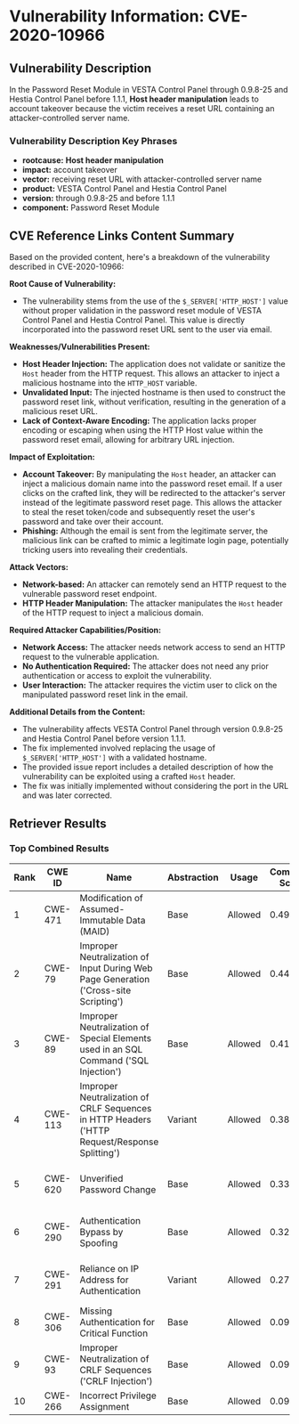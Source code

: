 # Vulnerability Information: CVE-2020-10966

## Vulnerability Description
In the Password Reset Module in VESTA Control Panel through 0.9.8-25 and Hestia Control Panel before 1.1.1, **Host header manipulation** leads to account takeover because the victim receives a reset URL containing an attacker-controlled server name.

### Vulnerability Description Key Phrases
- **rootcause:** **Host header manipulation**
- **impact:** account takeover
- **vector:** receiving reset URL with attacker-controlled server name
- **product:** VESTA Control Panel and Hestia Control Panel
- **version:** through 0.9.8-25 and before 1.1.1
- **component:** Password Reset Module

## CVE Reference Links Content Summary
Based on the provided content, here's a breakdown of the vulnerability described in CVE-2020-10966:

**Root Cause of Vulnerability:**

*   The vulnerability stems from the use of the `$_SERVER['HTTP_HOST']` value without proper validation in the password reset module of VESTA Control Panel and Hestia Control Panel. This value is directly incorporated into the password reset URL sent to the user via email.

**Weaknesses/Vulnerabilities Present:**

*   **Host Header Injection:** The application does not validate or sanitize the `Host` header from the HTTP request. This allows an attacker to inject a malicious hostname into the `HTTP_HOST` variable.
*   **Unvalidated Input:** The injected hostname is then used to construct the password reset link, without verification, resulting in the generation of a malicious reset URL.
*   **Lack of Context-Aware Encoding:** The application lacks proper encoding or escaping when using the HTTP Host value within the password reset email, allowing for arbitrary URL injection.

**Impact of Exploitation:**

*   **Account Takeover:** By manipulating the `Host` header, an attacker can inject a malicious domain name into the password reset email. If a user clicks on the crafted link, they will be redirected to the attacker's server instead of the legitimate password reset page. This allows the attacker to steal the reset token/code and subsequently reset the user's password and take over their account.
*   **Phishing:** Although the email is sent from the legitimate server, the malicious link can be crafted to mimic a legitimate login page, potentially tricking users into revealing their credentials.

**Attack Vectors:**

*   **Network-based:** An attacker can remotely send an HTTP request to the vulnerable password reset endpoint.
*   **HTTP Header Manipulation:** The attacker manipulates the `Host` header of the HTTP request to inject a malicious domain.

**Required Attacker Capabilities/Position:**

*   **Network Access:** The attacker needs network access to send an HTTP request to the vulnerable application.
*   **No Authentication Required:** The attacker does not need any prior authentication or access to exploit the vulnerability.
*   **User Interaction:** The attacker requires the victim user to click on the manipulated password reset link in the email.

**Additional Details from the Content:**

*   The vulnerability affects VESTA Control Panel through version 0.9.8-25 and Hestia Control Panel before version 1.1.1.
*   The fix implemented involved replacing the usage of `$_SERVER['HTTP_HOST']` with a validated hostname.
*   The provided issue report includes a detailed description of how the vulnerability can be exploited using a crafted `Host` header.
*   The fix was initially implemented without considering the port in the URL and was later corrected.

## Retriever Results

### Top Combined Results

| Rank | CWE ID | Name | Abstraction | Usage | Combined Score | Retrievers | Individual Scores |
|------|--------|------|-------------|-------|---------------|------------|-------------------|
| 1 | CWE-471 | Modification of Assumed-Immutable Data (MAID) | Base | Allowed | 0.4938 | sparse, graph | sparse: 0.343, graph: 0.832 |
| 2 | CWE-79 | Improper Neutralization of Input During Web Page Generation ('Cross-site Scripting') | Base | Allowed | 0.4425 | sparse, graph | sparse: 0.191, graph: 0.932 |
| 3 | CWE-89 | Improper Neutralization of Special Elements used in an SQL Command ('SQL Injection') | Base | Allowed | 0.4127 | sparse, graph | sparse: 0.170, graph: 0.882 |
| 4 | CWE-113 | Improper Neutralization of CRLF Sequences in HTTP Headers ('HTTP Request/Response Splitting') | Variant | Allowed | 0.3896 | sparse, graph | sparse: 0.169, graph: 0.911 |
| 5 | CWE-620 | Unverified Password Change | Base | Allowed | 0.3352 | dense, sparse | dense: 0.492, sparse: 0.155 |
| 6 | CWE-290 | Authentication Bypass by Spoofing | Base | Allowed | 0.3255 | sparse, graph | sparse: 0.167, graph: 0.644 |
| 7 | CWE-291 | Reliance on IP Address for Authentication | Variant | Allowed | 0.2779 | dense, sparse | dense: 0.426, sparse: 0.154 |
| 8 | CWE-306 | Missing Authentication for Critical Function | Base | Allowed | 0.0944 | sparse | sparse: 0.165 |
| 9 | CWE-93 | Improper Neutralization of CRLF Sequences ('CRLF Injection') | Base | Allowed | 0.0938 | sparse | sparse: 0.164 |
| 10 | CWE-266 | Incorrect Privilege Assignment | Base | Allowed | 0.0937 | sparse | sparse: 0.164 |

